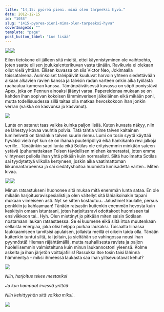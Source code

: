```yaml
---
title: "14,15: pyöreä pieni. minä olen tarpeeksi hyvä."
date: 2012-12-15
id: "1058"
slug: "1415-pyorea-pieni-mina-olen-tarpeeksi-hyva"
coverImageId: ""
template: "page"
post_button_label: "Lue lisää"
---
```


[![](/images/k14.png)](http://1.bp.blogspot.com/-jMTyWY39VWk/UMytAmMLH4I/AAAAAAAADfw/O9s1tPKwp98/s1600/k14.png)[![](/images/k15.png)](http://4.bp.blogspot.com/-ar8439GsVwg/UMytCHNCWNI/AAAAAAAADf4/aQ3JIxP4KlE/s1600/k15.png)

Eilen tietokone oli jälleen sitä mieltä, ettei käynnistyminen ole vaihtoehto, joten saatte eilisen joulukalenterikuvan vasta tänään. Ravikuvia ei olekaan ollut vielä yhtään. Eilisen kuvassa on siis Victor Neo, Jokimaalla toissatalvena. Aurinkoiset talvipäivät kuuluvat harvoin yhteen siedettävään aikaan alkavien ravien kanssa ja talvisin radan varteen onkin aika työlästä raahautua kameran kanssa. Tämänpäiväisessä kuvassa on söpö poniystävä Apex, joka on Pennun ainoaksi jäänyt varsa. Papereidensa mukaan se on kahden ihan sopivan kokoisen lämminverisen jälkeläinen eikä mikään poni, mutta todellisuudessa sillä taitaa olla matkaa hevoskokoon ihan jonkin verran (vaikka on kasvunsa jo kasvanut).

[![](/images/IMG_0411.JPG)](http://1.bp.blogspot.com/-wZSZhpIaK5g/UMyaIRJB27I/AAAAAAAADeE/IF7D-KAZ7J0/s1600/IMG_0411.JPG)

Lunta on satanut taas vaikka kuinka paljon lisää. Kuten kuvasta näkyy, niin se lähestyy kovaa vauhtia polvia. Tätä tahtia viime talven kaltainen lumihelvetti on tämänkin talven suurin riemu. Lumi on tosin syytä käyttää hyväksi vielä nyt kun se on ihanaa puuteripöllyä eikä hankikanto revi jalkoja verille.. Tänäänkin satoi lunta eikä Sotilas ole erityisemmin minkään sateen ystävä (puhumattakaan Toisen täydellisen miehen kamerasta), joten emme viihtyneet pellolla ihan yhtä pitkään kuin normaalisti. Siitä huolimatta Sotilas sai tyydytettyä viikolla kertyneen, joskin aika vaatimattoman liikunnantarpeensa ja sai siedätyshoitoa huomista lumisadetta varten.. Miten kivaa.

[![](/images/IMG_0403.JPG)](http://4.bp.blogspot.com/-dlgr34lSzmE/UMyaHO1G-AI/AAAAAAAADd8/rRz32fvawIM/s1600/IMG_0403.JPG)[![](/images/IMG_0392.JPG)](http://2.bp.blogspot.com/-_ZXzYN7iYxA/UMyaFwPeykI/AAAAAAAADd0/x9JDvbA-vF0/s1600/IMG_0392.JPG)

Minun ratsastukseni huononee sitä mukaa mitä enemmän lunta sataa. En ole mikään harjoitusravispesialisti ja olen vältellyt sitä lähiaikoinakin tapani mukaan viimeiseen asti. Nyt se sitten kostautuu.. Jalustimet kaulalle, persus penkkiin ja kahlaamaan! Tänään ratsastin kuitenkin enemmän hevosta kuin keskityin omaan istuntaani, joten harjoitusravi odottakoot huomiseen tai ensiviikkoon tai.. Hyh. Olen miettinyt jo pitkään miten saisin Sotilaan nostamaan laukan ratsastaessa. Se ei kuumene eikä siitä irtoa muutenkaan sellaista energiaa, joka olisi helppo purkaa laukaksi. Toisaalta liinassa laukkaamiseen tarvitsisi apulaisen, jollaista meillä ei oikein taida olla. Tänään kuitenkin tuntui siltä, tai joltain, ja sieltähän se vahingossa nousi ihan pyynnöstä! Hieman räjähtämällä, mutta rauhallisesta ravista ja paljon huolellisemmin valmisteltuna kuin minun laukannostoni yleensä. Kolme askelta ja ihan järjetön voittajafiilis! Rassukka itse tosin taisi lähinnä hämmentyä - miksi ihmeessä laukasta saa ihan ylitsevuotavat kehut?

[![](/images/IMG_0345y.JPG)](http://3.bp.blogspot.com/-XB1MPUhqb7Y/UMyaEYeCAMI/AAAAAAAADds/c_4X14n92MQ/s1600/IMG_0345y.JPG)

_Niin, harjoitus tekee mestariksi_

_Ja kun hampaat irvessä yrittää_

_Niin kehittyyhän sitä vaikka miksi.._

[![](/images/ak.png)](http://4.bp.blogspot.com/-dUGF35h9gVw/UMytDLxBWjI/AAAAAAAADf8/708xpcrSMUY/s1600/ak.png)
